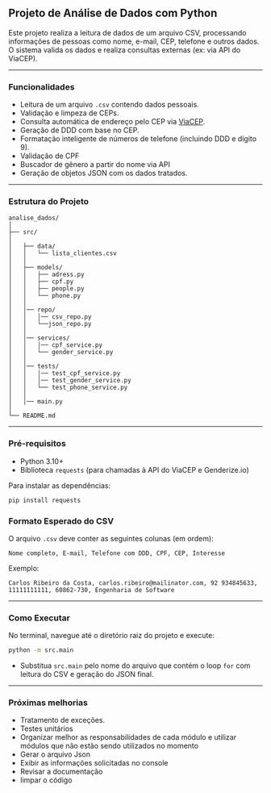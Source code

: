 ## Projeto de Análise de Dados com Python

Este projeto realiza a leitura de dados de um arquivo CSV, processando informações de pessoas como nome, e-mail, CEP, telefone e outros dados. O sistema valida os dados e realiza consultas externas (ex: via API do ViaCEP).

---

###  Funcionalidades

- Leitura de um arquivo `.csv` contendo dados pessoais.
- Validação e limpeza de CEPs.
- Consulta automática de endereço pelo CEP via [ViaCEP](https://viacep.com.br/).
- Geração de DDD com base no CEP.
- Formatação inteligente de números de telefone (incluindo DDD e dígito 9).
- Validação de CPF
- Buscador de gênero a partir do nome via API
- Geração de objetos JSON com os dados tratados.

---

### Estrutura do Projeto

```
analise_dados/
│
├── src/
│
│   ├── data/
│   │   └── lista_clientes.csv
│   │
│   ├── models/
│   │   ├── adress.py
│   │   ├── cpf.py
│   │   ├── people.py
│   │   └── phone.py
│   │
│   │── repo/
│   │   │── csv_repo.py
│   │   └──json_repo.py
│   │
│   │── services/
│   │   │── cpf_service.py
│   │   └── gender_service.py
│   │
│   │── tests/
│   │   │── test_cpf_service.py
│   │   │── test_gender_service.py
│   │   └── test_phone_service.py
│   │
│   │── main.py
│
└── README.md
```

---

###  Pré-requisitos

- Python 3.10+
- Biblioteca `requests` (para chamadas à API do ViaCEP e Genderize.io)

Para instalar as dependências:

```bash
pip install requests
```

###  Formato Esperado do CSV

O arquivo `.csv` deve conter as seguintes colunas (em ordem):

```
Nome completo, E-mail, Telefone com DDD, CPF, CEP, Interesse
```

Exemplo:

```
Carlos Ribeiro da Costa, carlos.ribeiro@mailinator.com, 92 934845633, 11111111111, 60862-730, Engenharia de Software
```

---

### Como Executar

No terminal, navegue até o diretório raiz do projeto e execute:

```bash
python -m src.main
```

- Substitua `src.main` pelo nome do arquivo que contém o loop `for` com leitura do CSV e geração do JSON final.

---

###  Próximas melhorias

- Tratamento de exceções.
- Testes unitários
- Organizar melhor as responsabilidades de cada módulo e utilizar módulos que não estão sendo utilizados no momento
- Gerar o arquivo Json
- Exibir as informações solicitadas no console
- Revisar a documentação
- limpar o código

